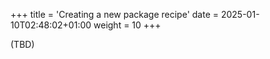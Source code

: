 +++
title = 'Creating a new package recipe'
date = 2025-01-10T02:48:02+01:00
weight = 10
+++

(TBD)
